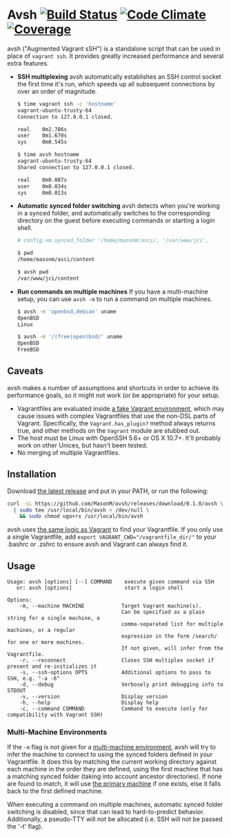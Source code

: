 # Avsh [![Build Status](https://travis-ci.org/MasonM/avsh.svg?branch=master)](https://travis-ci.org/MasonM/avsh) [![Code Climate](https://codeclimate.com/github/MasonM/avsh/badges/gpa.svg)](https://codeclimate.com/github/MasonM/avsh) [![Coverage](https://codeclimate.com/github/MasonM/avsh/badges/coverage.svg)](https://codeclimate.com/github/MasonM/avsh/coverage)

avsh ("Augmented Vagrant sSH") is a standalone script that can be used in place
of `vagrant ssh`. It provides greatly increased performance and several extra
features.

* **SSH multiplexing** avsh automatically establishes an SSH control socket the
  first time it's run, which speeds up all subsequent connections by over an
  order of magnitude.

    ```sh
    $ time vagrant ssh -c 'hostname'
    vagrant-ubuntu-trusty-64
    Connection to 127.0.0.1 closed.

    real    0m2.786s
    user    0m1.670s
    sys     0m0.545s

    $ time avsh hostname
    vagrant-ubuntu-trusty-64
    Shared connection to 127.0.0.1 closed.

    real    0m0.087s
    user    0m0.034s
    sys     0m0.013s
    ```

* **Automatic synced folder switching** avsh detects when you're working in a
  synced folder, and automatically switches to the corresponding directory on
  the guest before executing commands or starting a login shell.

    ```sh
    # config.vm.synced_folder '/home/masonm/asci/, '/var/www/jci',

    $ pwd
    /home/masonm/asci/content

    $ avsh pwd
    /var/www/jci/content
    ```

* **Run commands on multiple machines** If you have a multi-machine setup, you
  can use `avsh -m` to run a command on multiple machines.

    ```sh
    $ avsh -m 'openbsd,debian' uname
    OpenBSD
    Linux

    $ avsh -m '/(free|open)bsd/' uname
    OpenBSD
    FreeBSD
    ```

## Caveats

avsh makes a number of assumptions and shortcuts in order to achieve its
performance goals, so it might not work (or be appropriate) for your setup.

* Vagrantfiles are evaluated inside [a fake Vagrant environment](https://github.com/MasonM/avsh/blob/master/lib/avsh/vagrantfile_environment.rb),
  which may cause issues with complex Vagrantfiles that use the non-DSL parts of
  Vagrant. Specifically, the `Vagrant.has_plugin?` method always returns true,
  and other methods on the `Vagrant` module are stubbed out.
* The host must be Linux with OpenSSH 5.6+ or OS X 10.7+. It'll probably work on
  other Unices, but hasn't been tested.
* No merging of multiple Vagrantfiles.

## Installation

Download [the latest release](https://github.com/MasonM/avsh/releases/download/0.1.0/avsh)
and put in your PATH, or run the following:
```sh
curl -sL https://github.com/MasonM/avsh/releases/download/0.1.0/avsh \
  | sudo tee /usr/local/bin/avsh > /dev/null \
    && sudo chmod ugo+rx /usr/local/bin/avsh

```

avsh uses [the same logic as Vagrant](https://www.vagrantup.com/docs/vagrantfile/#lookup-path)
to find your Vagrantfile.  If you only use a single Vagrantfile, add `export
VAGRANT_CWD="/vagrantfile_dir/"` to your .bashrc or .zshrc to ensure avsh and
Vagrant can always find it.

## Usage

```
Usage: avsh [options] [--] COMMAND    execute given command via SSH
   or: avsh [options]                 start a login shell

Options:
    -m, --machine MACHINE            Target Vagrant machine(s).
                                     Can be specified as a plain string for a single machine, a
                                     comma-separated list for multiple machines, or a regular
                                     expression in the form /search/ for one or more machines.
                                     If not given, will infer from the Vagrantfile.
    -r, --reconnect                  Closes SSH multiplex socket if present and re-initializes it
    -s, --ssh-options OPTS           Additional options to pass to SSH, e.g. "-a -6"
    -d, --debug                      Verbosely print debugging info to STDOUT
    -v, --version                    Display version
    -h, --help                       Display help
    -c, --command COMMAND            Command to execute (only for compatibility with Vagrant SSH)
```

### Multi-Machine Environments

If the `-m` flag is not given for a [multi-machine environment](https://www.vagrantup.com/docs/multi-machine/),
avsh will try to infer the machine to connect to using the synced folders
defined in your Vagrantfile. It does this by matching the current working
directory against each machine in the order they are defined, using the first
machine that has a matching synced folder (taking into account ancestor
directories). If none are found to match, it will use [the primary machine](https://www.vagrantup.com/docs/multi-machine/#specifying-a-primary-machine)
if one exists, else it falls back to the first defined machine.

When executing a command on multiple machines, automatic synced folder switching
is disabled, since that can lead to hard-to-predict behavior. Additionally, a
pseudo-TTY will not be allocated (i.e. SSH will not be passed the '-t' flag).
